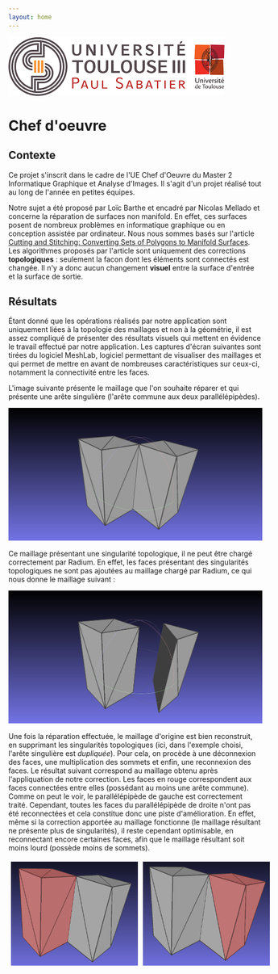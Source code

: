 ```yaml
---
layout: home
---
```


![alt text](logo-ups.png)

# Chef d'oeuvre

## Contexte

Ce projet s'inscrit dans le cadre de l'UE Chef d'Oeuvre du Master 2 Informatique Graphique et Analyse d'Images.
Il s'agit d'un projet réalisé tout au long de l'année en petites équipes.

Notre sujet a été proposé par Loïc Barthe et encadré par Nicolas Mellado et concerne la réparation de surfaces non manifold.
En effet, ces surfaces posent de nombreux problèmes en informatique graphique ou en conception assistée par ordinateur.
Nous nous sommes basés sur l'article [Cutting and Stitching: Converting Sets of Polygons to Manifold Surfaces](https://pdfs.semanticscholar.org/f671/0af0fa730aef55a81499cc2f61d73cd364ee.pdf).
Les algorithmes proposés par l'article sont uniquement des corrections **topologiques** : seulement la facon dont les éléments sont connectés est changée.
Il n'y a donc aucun changement **visuel** entre la surface d'entrée et la surface de sortie.


## Résultats

Étant donné que les opérations réalisés par notre application sont uniquement liées à la topologie des maillages et non à la géométrie, il est assez compliqué de présenter des résultats visuels qui mettent en évidence le travail effectué par notre application. Les captures d'écran suivantes sont tirées du logiciel MeshLab, logiciel permettant de visualiser des maillages et qui permet de mettre en avant de nombreuses caractéristiques sur ceux-ci, notamment la connectivité entre les faces.

L'image suivante présente le maillage que l'on souhaite réparer et qui présente une arête singulière (l'arête commune aux deux parallélépipèdes).

![maillage_origine](images/2_rectangles.png)

Ce maillage présentant une singularité topologique, il ne peut être chargé correctement par Radium. En effet, les faces présentant des singularités topologiques ne sont pas ajoutées au maillage chargé par Radium, ce qui nous donne le maillage suivant :

![maillage_charge](images/2_rectangles_radium.png)

Une fois la réparation effectuée, le maillage d'origine est bien reconstruit, en supprimant les singularités topologiques (ici, dans l'exemple choisi, l'arête singulière est *dupliquée*). Pour cela, on procède à une déconnexion des faces, une multiplication des sommets et enfin, une reconnexion des faces. Le résultat suivant correspond au maillage obtenu après l'appliquation de notre correction. Les faces en rouge correspondent aux faces connectées entre elles (possédant au moins une arête commune). Comme on peut le voir, le parallélépipède de gauche est correctement traité. Cependant, toutes les faces du parallélépipède de droite n'ont pas été reconnectées et cela constitue donc une piste d'amélioration. En effet, même si la correction apportée au maillage fonctionne (le maillage résultant ne présente plus de singularités), il reste cependant optimisable, en reconnectant encore certaines faces, afin que le maillage résultant soit moins lourd (possède moins de sommets).

<div style="display:flex;flex-direction:row">
<img src="images/2_rectangles_left.png" width="50%" height="auto" style="margin:5px">
<img src="images/2_rectangles_right.png" width="50%" height="auto" style="margin:5px">
</div>
